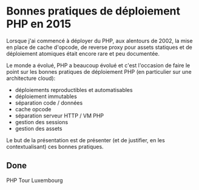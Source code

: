 # Bonnes pratiques de déploiement PHP en 2015


Lorsque j'ai commencé à déployer du PHP, aux alentours de 2002, la mise en
place de cache d'opcode, de reverse proxy pour assets statiques et de
déploiement atomiques était encore rare et peu documentée.

Le monde a évolué, PHP a beaucoup évolué et c'est l'occasion de faire le point
sur les bonnes pratiques de déploiement PHP (en particulier sur une
architecture cloud):

- déploiements reproductibles et automatisables
- déploiement immutables
- séparation code / données
- cache opcode
- séparation serveur HTTP / VM PHP
- gestion des sessions
- gestion des assets

Le but de la présentation est de présenter (et de justifier, en les
contextualisant) ces bonnes pratiques.

## Done

PHP Tour Luxembourg
